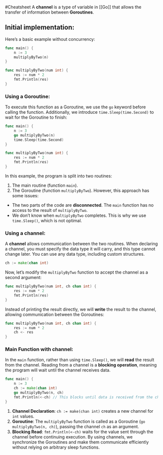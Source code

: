#Cheatsheet 
A **channel** is a type of variable in [[Go]] that allows the transfer of information between **Goroutines**.
## Initial implementation:
Here’s a basic example without concurrency:
```go
func main() {
	n := 3
	multiplyByTwo(n)
}

func multiplyByTwo(num int) {
	res := num * 2
	fmt.Println(res)
}
```
### Using a Goroutine:
To execute this function as a Goroutine, we use the `go` keyword before calling the function. Additionally, we introduce `time.Sleep(time.Second)` to wait for the Goroutine to finish:
```go
func main() {
	n := 3
	go multiplyByTwo(n)
    time.Sleep(time.Second)
}

func multiplyByTwo(num int) {
	res := num * 2
	fmt.Println(res)
}
```
In this example, the program is split into two routines:
1. The main routine (function `main`).
2. The Goroutine (function `multiplyByTwo`).
However, this approach has some issues:
- The two parts of the code are **disconnected**. The `main` function has no access to the result of `multiplyByTwo`.
- We don’t know when `multiplyByTwo` completes. This is why we use `time.Sleep()`, which is not optimal.
### Using a channel:
A **channel** allows communication between the two routines. When declaring a channel, you must specify the data type it will carry, and this type cannot change later. You can use any data type, including custom structures.
```go
ch := make(chan int)
```
Now, let’s modify the `multiplyByTwo` function to accept the channel as a second argument:
```go
func multiplyByTwo(num int, ch chan int) {
	res := num * 2
	fmt.Println(res)
}
```
Instead of printing the result directly, we will **write** the result to the channel, allowing communication between the Goroutines:
```go
func multiplyByTwo(num int, ch chan int) {
	res := num * 2
	ch <- res
}
```
### Main Function with channel:
In the `main` function, rather than using `time.Sleep()`, we will **read** the result from the channel. Reading from a channel is a **blocking operation**, meaning the program will wait until the channel receives data.
```go
func main() {
	n := 3
	ch := make(chan int)
	go multiplyByTwo(n, ch)
	fmt.Println(<-ch) // This blocks until data is received from the channel
}
```
1. **Channel Declaration**: `ch := make(chan int)` creates a new channel for `int` values.
2. **Goroutine**: The `multiplyByTwo` function is called as a Goroutine (`go multiplyByTwo(n, ch)`), passing the channel `ch` as an argument.
3. **Blocking Read**: `fmt.Println(<-ch)` waits for the value sent through the channel before continuing execution.
By using channels, we synchronize the Goroutines and make them communicate efficiently without relying on arbitrary sleep functions.